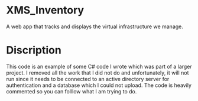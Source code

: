 # XMS_Inventory
A web app that tracks and displays the virtual infrastructure we manage.

# Discription
This code is an example of some C# code I wrote which was part of a larger project. I removed all the work that I did not do and unfortunately, it will not run since it needs to be connected to an active directory server for authentication and a database which I could not upload. The code is heavily commented so you can folllow what I am trying to do. 
